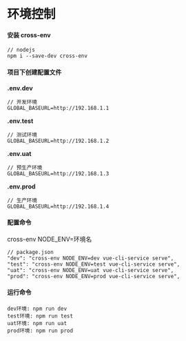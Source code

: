 # 环境控制

#### 安装 cross-env

```
// nodejs
npm i --save-dev cross-env
```

#### 项目下创建配置文件

**.env.dev**

```
// 开发环境
GLOBAL_BASEURL=http://192.168.1.1
```

**.env.test**

```
// 测试环境
GLOBAL_BASEURL=http://192.168.1.2
```

**.env.uat**

```
// 预生产环境
GLOBAL_BASEURL=http://192.168.1.3
```

**.env.prod**

```
// 生产环境
GLOBAL_BASEURL=http://192.168.1.4
```

#### 配置命令

cross-env NODE_ENV=环境名

```
// package.json
"dev": "cross-env NODE_ENV=dev vue-cli-service serve",
"test": "cross-env NODE_ENV=test vue-cli-service serve",
"uat": "cross-env NODE_ENV=uat vue-cli-service serve",
"prod": "cross-env NODE_ENV=prod vue-cli-service serve",
```

#### 运行命令

```
dev环境: npm run dev
test环境: npm run test
uat环境: npm run uat
prod环境: npm run prod
```
